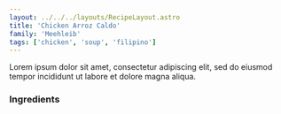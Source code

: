 ```yaml
---
layout: ../../../layouts/RecipeLayout.astro
title: 'Chicken Arroz Caldo'
family: 'Meehleib'
tags: ['chicken', 'soup', 'filipino']
---
```


Lorem ipsum dolor sit amet, consectetur adipiscing elit, sed do eiusmod tempor incididunt ut labore et dolore magna aliqua.

### Ingredients